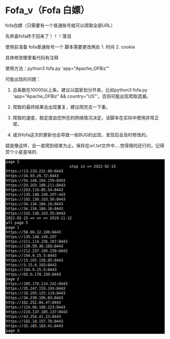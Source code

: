 # Fofa_v（Fofa 白嫖）

fofa白嫖（只需要有一个普通账号就可以爬取全部URL）

先恭喜fofa终于回来了！！！落泪

使用前准备 fofa普通账号一个  脚本需要更改两处 1.  时间 2.  cookie

具体修改哪里看代码有注释



使用方法：python3 fofa.py 'app="Apache_OFBiz"'



可能出现的问题：

1. 总条数在10000以上条，建议以国家划分开来，比如python3 fofa.py 'app="Apache_OFBiz" && country="US"'，否则可能出现爬取遗漏。

2. 爬取的最终结果会出现重复，建议爬完去一下重。

3. 爬取的速度，稳定度由您所在的网络情况决定，该脚本在实际中使用非常正常。

4. 或许fofa这次的更新也会导致一些BUG的出现，发现后会及时修改的。








就是像这样，会一直爬到结束为止。保存在url.txt文件中....觉得用的还行的，记得赏个小星星啥的.







![image](https://github.com/iascn/Fofa_v/blob/main/Capture.png)
